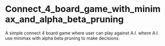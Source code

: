 # Connect_4_board_game_with_minimax_and_alpha_beta_pruning
A simple connect 4 board game where user can play against A.I. where A.I. use minimax with alpha beta pruning to make decisions.

